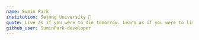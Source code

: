 ```yaml
---
name: Sumin Park
institution: Sejong University 🚩
quote: Live as if you were to die tomorrow. Learn as if you were to live forever.
github_user: SuminPark-developer
---
```

